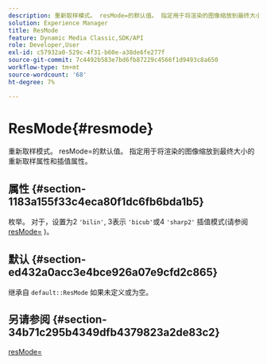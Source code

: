 ```yaml
---
description: 重新取样模式。 resMode=的默认值。 指定用于将渲染的图像缩放到最终大小的重新取样属性和插值属性。
solution: Experience Manager
title: ResMode
feature: Dynamic Media Classic,SDK/API
role: Developer,User
exl-id: c57932a0-529c-4f31-b60e-a38de6fe277f
source-git-commit: 7c4492b583e7bd6fb87229c4566f1d9493c8a650
workflow-type: tm+mt
source-wordcount: '68'
ht-degree: 7%

---
```


# ResMode{#resmode}

重新取样模式。 resMode=的默认值。 指定用于将渲染的图像缩放到最终大小的重新取样属性和插值属性。

## 属性 {#section-1183a155f33c4eca80f1dc6fb6bda1b5}

枚举。 对于，设置为2 `'bilin'`, 3表示 `'bicub'`或4 `'sharp2'` 插值模式(请参阅 [resMode=](/help/aem-is-ir-api/ir-api/http-protocol/image-rendering-api-ref/c-ir-http-protocol-ref/c-ir-http-protocol-command-reference/r-ir-http-resmode.md) )。

## 默认 {#section-ed432a0acc3e4bce926a07e9cfd2c865}

继承自 `default::ResMode` 如果未定义或为空。

## 另请参阅 {#section-34b71c295b4349dfb4379823a2de83c2}

[resMode=](../../../../../ir-api/http-protocol/image-rendering-api-ref/c-ir-http-protocol-ref/c-ir-http-protocol-command-reference/r-ir-http-resmode.md#reference-851a5b636f8948cfb11456c9b7dab0d3)
